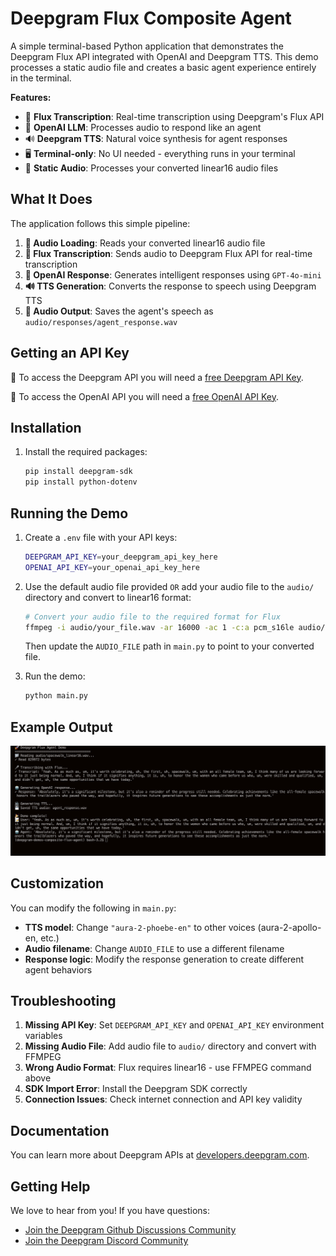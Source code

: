 # Deepgram Flux Composite Agent

A simple terminal-based Python application that demonstrates the Deepgram Flux API integrated with OpenAI and Deepgram TTS. This demo processes a static audio file and creates a basic agent experience entirely in the terminal.

**Features:**
- 🎤 **Flux Transcription**: Real-time transcription using Deepgram's Flux API
- 🤖 **OpenAI LLM**: Processes audio to respond like an agent
- 🔊 **Deepgram TTS**: Natural voice synthesis for agent responses
- 🖥️ **Terminal-only**: No UI needed - everything runs in your terminal
- 📁 **Static Audio**: Processes your converted linear16 audio files

## What It Does

The application follows this simple pipeline:

1. **📁 Audio Loading**: Reads your converted linear16 audio file
2. **🎤 Flux Transcription**: Sends audio to Deepgram Flux API for real-time transcription
3. **🤖 OpenAI Response**: Generates intelligent responses using `GPT-4o-mini`
4. **🔊 TTS Generation**: Converts the response to speech using Deepgram TTS
5. **💾 Audio Output**: Saves the agent's speech as `audio/responses/agent_response.wav`

## Getting an API Key

🔑 To access the Deepgram API you will need a [free Deepgram API Key](https://console.deepgram.com/signup?jump=keys).

🔑 To access the OpenAI API you will need a [free OpenAI API Key](https://platform.openai.com/api-keys).


## Installation

1. Install the required packages:
   ```bash
   pip install deepgram-sdk
   pip install python-dotenv
   ```

## Running the Demo

1. Create a `.env` file with your API keys:
   ```bash
   DEEPGRAM_API_KEY=your_deepgram_api_key_here
   OPENAI_API_KEY=your_openai_api_key_here
   ```

2. Use the default audio file provided `OR` add your audio file to the `audio/` directory and convert to linear16 format:

   ```bash
   # Convert your audio file to the required format for Flux
   ffmpeg -i audio/your_file.wav -ar 16000 -ac 1 -c:a pcm_s16le audio/your_file_linear16.wav
   ```
   Then update the `AUDIO_FILE` path in `main.py` to point to your converted file.

3. Run the demo:
   ```bash
   python main.py
   ```

## Example Output

![output-image](./images/output_example.png)

## Customization

You can modify the following in `main.py`:

- **TTS model**: Change `"aura-2-phoebe-en"` to other voices (aura-2-apollo-en, etc.)
- **Audio filename**: Change `AUDIO_FILE` to use a different filename
- **Response logic**: Modify the response generation to create different agent behaviors

## Troubleshooting

1. **Missing API Key**: Set `DEEPGRAM_API_KEY` and `OPENAI_API_KEY` environment variables
2. **Missing Audio File**: Add audio file to `audio/` directory and convert with FFMPEG
3. **Wrong Audio Format**: Flux requires linear16 - use FFMPEG command above
4. **SDK Import Error**: Install the Deepgram SDK correctly
5. **Connection Issues**: Check internet connection and API key validity

## Documentation

You can learn more about Deepgram APIs at [developers.deepgram.com](https://developers.deepgram.com/docs).

## Getting Help

We love to hear from you! If you have questions:

- [Join the Deepgram Github Discussions Community](https://github.com/orgs/deepgram/discussions)
- [Join the Deepgram Discord Community](https://discord.gg/xWRaCDBtW4)
